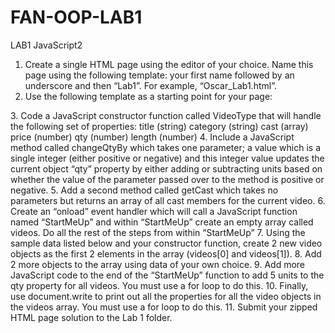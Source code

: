 # FAN-OOP-LAB1
LAB1 JavaScript2
1. Create a single HTML page using the editor of your choice. Name this page using the following
template: your first name followed by an underscore and then “Lab1”. For example, “Oscar_Lab1.html”.
2. Use the following template as a starting point for your page:
<html>
<head>
<title>Page Title Here</title>
<script language="JavaScript" type="text/JavaScript">
</script>
</head>
<body>
</body>
</html>
3. Code a JavaScript constructor function called VideoType that will handle the following set of properties:
title (string)
category (string)
cast (array)
price (number)
qty (number)
length (number)
4. Include a JavaScript method called changeQtyBy which takes one parameter; a value which is a single
integer (either positive or negative) and this integer value updates the current object “qty” property by
either adding or subtracting units based on whether the value of the parameter passed over to the
method is positive or negative. 
5. Add a second method called getCast which takes no parameters but returns an array of all cast
members for the current video.
6. Create an “onload” event handler which will call a JavaScript function named “StartMeUp” and within
“StartMeUp” create an empty array called videos. Do all the rest of the steps from within “StartMeUp”
7. Using the sample data listed below and your constructor function, create 2 new video objects as the
first 2 elements in the array (videos[0] and videos[1]).
8. Add 2 more objects to the array using data of your own choice.
9. Add more JavaScript code to the end of the “StartMeUp” function to add 5 units to the qty property for
all videos. You must use a for loop to do this.
10. Finally, use document.write to print out all the properties for all the video objects in the videos array.
You must use a for loop to do this.
11. Submit your zipped HTML page solution to the Lab 1 folder. 
